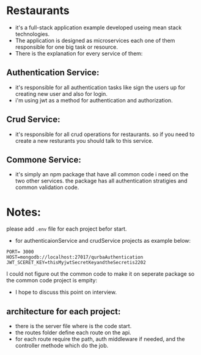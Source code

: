 # Restaurants  
- it's a full-stack application example developed useing mean stack technologies.  
- The application is designed as microservices each one of them responsible for one big task or resource.  
- There is the explanation for every service of them:  
## Authentication Service:  
- it's responsible for all authentication tasks like sign the users up for creating new user and also for login.  
- i'm using jwt as a method for authentication and authorization.  
## Crud Service:  
- it's responsible for all crud operations for restaurants. so if you need to create a new resturants you should talk to this service.  

## Commone Service:  
- it's simply an npm package that have all common code i need on the two other services. the package has all authentication stratigies and common validation code.

# Notes: 
please add ```.env``` file for each project befor start.  

* for authenticaionService and crudService projects as example below:  
```
PORT= 3000  
HOST=mongodb://localhost:27017/qurbaAuthentication  
JWT_SCERET_KEY=thisMyjwtSecretKeyandtheSecretis2202  
```
I could not figure out the common code to make it on seperate package so the common code project is empity:  
* I hope to discuss this point on interview.  
## architecture for each project:  
* there is the server file where is the code start.  
* the routes folder define each route on the api.  
* for each route require the path, auth middleware if needed, and the controller methode which do the job.  
